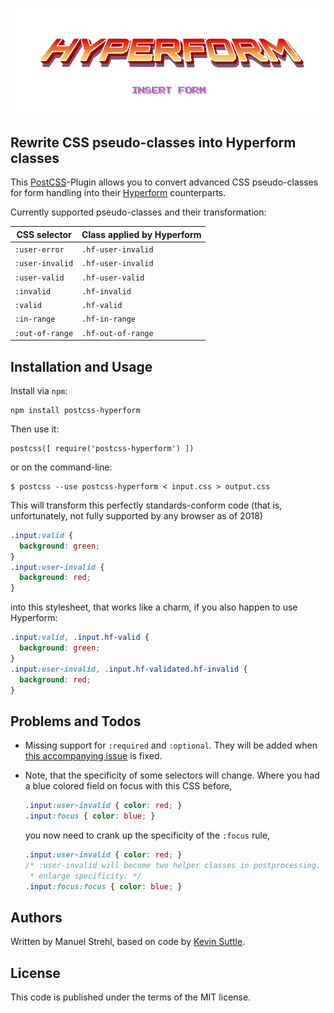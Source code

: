 # ![Text “Hyperform - Insert Form” in 80s arcade game style](https://raw.githubusercontent.com/hyperform/hyperform.github.io/master/statics/header.png)

## Rewrite CSS pseudo-classes into Hyperform classes

This [PostCSS](https://github.com/postcss/postcss)-Plugin allows you to convert
advanced CSS pseudo-classes for form handling into their
[Hyperform](https://hyperform.js.org) counterparts.

Currently supported pseudo-classes and their transformation:

| CSS selector    | Class applied by Hyperform |
| --------------- | -------------------------- |
| `:user-error`   | `.hf-user-invalid`         |
| `:user-invalid` | `.hf-user-invalid`         |
| `:user-valid`   | `.hf-user-valid`           |
| `:invalid`      | `.hf-invalid`              |
| `:valid`        | `.hf-valid`                |
| `:in-range`     | `.hf-in-range`             |
| `:out-of-range` | `.hf-out-of-range`         |

## Installation and Usage

Install via `npm`:

    npm install postcss-hyperform

Then use it:

    postcss([ require('postcss-hyperform') ])

or on the command-line:

    $ postcss --use postcss-hyperform < input.css > output.css

This will transform this perfectly standards-conform code (that is,
unfortunately, not fully supported by any browser as of 2018)

```css
.input:valid {
  background: green;
}
.input:user-invalid {
  background: red;
}
```

into this stylesheet, that works like a charm, if you also happen to use
Hyperform:

```css
.input:valid, .input.hf-valid {
  background: green;
}
.input:user-invalid, .input.hf-validated.hf-invalid {
  background: red;
}
```

## Problems and Todos

*   Missing support for `:required` and `:optional`. They will be added when
    [this accompanying issue](https://github.com/hyperform/hyperform/issues/23) is fixed.
*   Note, that the specificity of some selectors will change. Where you had a blue colored field on focus with this CSS before,

    ```css
    .input:user-invalid { color: red; }
    .input:focus { color: blue; }
    ```
        
    you now need to crank up the specificity of the `:focus` rule,
    
    ```css
    .input:user-invalid { color: red; }
    /* :user-invalid will become two helper classes in postprocessing. Therefore
     * enlarge specificity: */
    .input:focus:focus { color: blue; }
    ```

## Authors

Written by Manuel Strehl, based on code by [Kevin
Suttle](https://github.com/kevinSuttle).

## License

This code is published under the terms of the MIT license.
